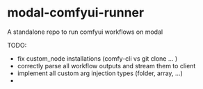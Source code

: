 # modal-comfyui-runner
A standalone repo to run comfyui workflows on modal



TODO:

- fix custom_node installations (comfy-cli vs git clone ... )
- correctly parse all workflow outputs and stream them to client
- implement all custom arg injection types (folder, array, ...)
- 